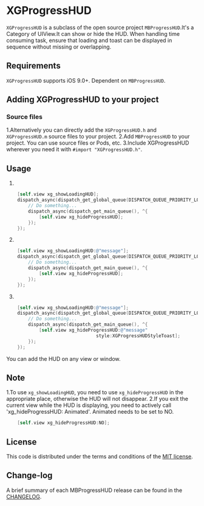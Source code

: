 # XGProgressHUD

`XGProgressHUD` is a subclass of the open source project `MBProgressHUD`.It's a Category of UIView.It can show or hide the HUD.
When handling time consuming task, ensure that loading and toast can be displayed in sequence without missing or overlapping.


## Requirements

`XGProgressHUD` supports iOS 9.0+. Dependent on `MBProgressHUD`. 

## Adding XGProgressHUD to your project

### Source files
1.Alternatively you can directly add the `XGProgressHUD.h` and `XGProgressHUD.m` source files to your project.
2.Add `MBProgressHUD` to your project. You can use source files or Pods, etc.
3.Include XGProgressHUD wherever you need it with `#import "XGProgressHUD.h"`.

## Usage
1.
```objective-c
    [self.view xg_showLoadingHUD];
    dispatch_async(dispatch_get_global_queue(DISPATCH_QUEUE_PRIORITY_LOW, 0), ^{
        // Do something...
        dispatch_async(dispatch_get_main_queue(), ^{
            [self.view xg_hideProgressHUD];
        });
    });
```

2.
```objective-c
    [self.view xg_showLoadingHUD:@"message"];
    dispatch_async(dispatch_get_global_queue(DISPATCH_QUEUE_PRIORITY_LOW, 0), ^{
        // Do something...
        dispatch_async(dispatch_get_main_queue(), ^{
            [self.view xg_hideProgressHUD];
        });
    });
```

3.
```objective-c
    [self.view xg_showLoadingHUD:@"message"];
    dispatch_async(dispatch_get_global_queue(DISPATCH_QUEUE_PRIORITY_LOW, 0), ^{
        // Do something...
        dispatch_async(dispatch_get_main_queue(), ^{
            [self.view xg_hideProgressHUD:@"message"
                                 style:XGProgressHUDStyleToast];
        });
    });
```

You can add the HUD on any view or window. 

## Note

1.To use `xg_showLoadingHUD`, you need to use `xg_hideProgressHUD` in the appropriate place, otherwise the HUD will not disappear.
2.If you exit the current view while the HUD is displaying, you need to actively call 'xg_hideProgressHUD: Animated'. Animated needs to be set to NO.

```objective-c
    [self.view xg_hideProgressHUD:NO];
```

## License

This code is distributed under the terms and conditions of the [MIT license](LICENSE).

## Change-log

A brief summary of each MBProgressHUD release can be found in the [CHANGELOG](CHANGELOG.mdown).
